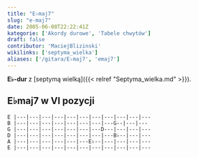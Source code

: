 ```yaml
---
title: "E♭maj7"
slug: "e-maj7"
date: 2005-06-08T22:22:41Z
kategorie: ['Akordy durowe', 'Tabele chwytów']
draft: false
contributor: 'MaciejBlizinski'
wikilinks: ['septyma_wielka']
aliases: ['/gitara/E♭maj7', 'emaj7']
---
```

**E♭-dur** z [septymą wielką]({{< relref "Septyma_wielka.md" >}}).

## E♭maj7 w VI pozycji

    E |---|---|---|---|---|---|---|---|---|---|---
    B |---|---|---|---|---|---|---|---G--|---|---
    G |---|---|---|---|---|---|---D---|---|---|---
    D |---|---|---|---|---|---|---|---B♭--|---|---
    A |---|---|---|---|---|---E♭--|---|---|---|---
    E |---|---|---|---|---|---|---|---|---|---|---


